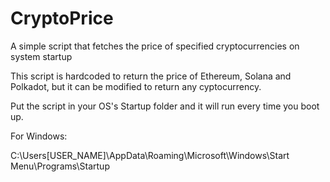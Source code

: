 # CryptoPrice
A simple script that fetches the price of specified cryptocurrencies on system startup

This script is hardcoded to return the price of Ethereum, Solana and Polkadot, but it can be modified to return any cyptocurrency.

Put the script in your OS's Startup folder and it will run every time you boot up.

For Windows:

C:\Users\[USER_NAME]\AppData\Roaming\Microsoft\Windows\Start Menu\Programs\Startup
